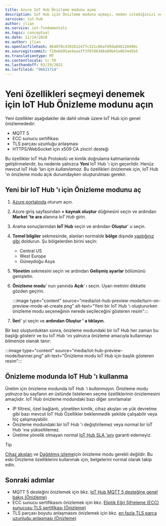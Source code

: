 ```yaml
---
title: Azure IoT Hub Önizleme modunu açma
description: IoT Hub için Önizleme modunu açmayı, neden istediğinizi ve bazı uyarıları nasıl kullanacağınızı öğrenin
services: iot-hub
author: jlian
ms.service: iot-fundamentals
ms.topic: conceptual
ms.date: 11/24/2020
ms.author: jlian
ms.openlocfilehash: 864870c4392b12477c321c86afd9da848120490c
ms.sourcegitcommit: f28ebb95ae9aaaff3f87d8388a09b41e0b3445b5
ms.translationtype: MT
ms.contentlocale: tr-TR
ms.lasthandoff: 03/29/2021
ms.locfileid: "96621714"
---
```

# <a name="turn-on-preview-mode-for-iot-hub-to-try-select-new-features"></a>Yeni özellikleri seçmeyi denemek için IoT Hub Önizleme modunu açın

<!-- 
- We are working hard to bring you new features
- Some of these features require a brand new iot hub with preview mode on
- some features may not work at all or have unexpected behavior
- "Normal preview features" do NOT require preview mode 
- Support opt-in at creation time only
- Customer cannot opt back out post creation
- If customer wants to evaluate, they must use new hub dedicated for the preview
- Banners, documentations and all materials indicate preview quality: no GA guarantee at all
-->

Yeni özellikler aşağıdakiler de dahil olmak üzere IoT Hub için genel önizlemededir:

- MQTT 5
- ECC sunucu sertifikası
- TLS parçası uzunluğu anlaşması
- HTTPS/WebSocket için x509 CA zinciri desteği

Bu özellikler IoT Hub Protokolü ve kimlik doğrulama katmanlarında geliştirmelerdir, bu nedenle yalnızca **Yeni** IoT Hub 'ı için geçerlidir. Henüz mevcut IoT Hub 'ları *için kullanılamaz.* Bu özellikleri önizlemek için, IoT Hub 'ın önizleme modu açık durumdayken oluşturulması gerekir.

## <a name="turn-on-preview-mode-for-a-new-iot-hub"></a>Yeni bir IoT Hub 'ı için Önizleme modunu aç

1. [Azure portalında](https://portal.azure.com) oturum açın.

1. Azure giriş sayfasından **+ kaynak oluştur** düğmesini seçin ve ardından **Market 'te ara** alanına *IoT Hub* girin.

1. Arama sonuçlarından **IoT Hub** seçin ve ardından **Oluştur**' u seçin.

1. **Temel bilgiler** sekmesinde, alanları normalde **bölge** dışında [yaptığınız gibi](iot-hub-create-through-portal.md) doldurun. Şu bölgelerden birini seçin:
    
    - Central US
    - West Europe
    - Güneydoğu Asya

1. **Yönetim** sekmesini seçin ve ardından **Gelişmiş ayarlar** bölümünü genişletin.

1. **Önizleme modu**' nun yanında **Açık**' ı seçin. Uyarı metnini dikkatle gözden geçirin.

    :::image type="content" source="media/iot-hub-preview-mode/turn-on-preview-mode-at-create.png" alt-text="Yeni bir IoT Hub 'ı oluştururken önizleme modu seçeneğinin nerede seçileceğini gösteren resim":::

1. **İleri**' yi seçin ve **ardından Oluştur ' a tıklayın**.

Bir kez oluşturduktan sonra, önizleme modundaki bir IoT Hub her zaman bu başlığı gösterir ve bu IoT Hub 'ını yalnızca önizleme amacıyla kullanmayı bilmenize olanak tanır: 

:::image type="content" source="media/iot-hub-preview-mode/banner.png" alt-text="Önizleme modu IoT Hub için başlık gösteren resim":::

## <a name="using-an-iot-hub-in-preview-mode"></a>Önizleme modunda IoT Hub 'ı kullanma

Üretim için önizleme modunda IoT Hub *'ı kullanmayın.* Önizleme modu *yalnızca* bu sayfanın en üstünde listelenen seçme özelliklerinin önizlemesini amaçlıdır. IoT Hub önizleme modundaki bazı diğer sınırlamalar

- IP filtresi, özel bağlantı, yönetilen kimlik, cihaz akışları ve yük devretme gibi bazı mevcut IoT Hub Özellikler beklenmedik şekilde çalışabilir veya hiç çalışmayabilir.
- Önizleme modundaki bir IoT Hub 'ı değiştirilemez veya normal bir IoT Hub 'ına yükseltilemez.
- Üretime yönelik olmayan normal [IoT Hub SLA 'sını](https://azure.microsoft.com/support/legal/sla/iot-hub/v1_2/) garanti edemeyiz.

> [!TIP]
> [Cihaz akışları](iot-hub-device-streams-overview.md) ve [Dağıtılmış izleme](iot-hub-distributed-tracing.md)için önizleme modu gerekli değildir. Bu eski Önizleme özelliklerini kullanmak için, belgelerini normal olarak takip edin. 

## <a name="next-steps"></a>Sonraki adımlar

- MQTT 5 desteğini önizlemek için bkz. [IoT Hub MQTT 5 desteğine genel bakış (Önizleme)](iot-hub-mqtt-5.md)
- ECC sunucu sertifikasını önizlemek için bkz. [Eliptik Eğri Şifreleme (ECC) sunucusu TLS sertifikası (Önizleme)](iot-hub-tls-support.md#elliptic-curve-cryptography-ecc-server-tls-certificate-preview)
- TLS parçası boyutu anlaşmasını önizlemek için bkz. [en fazla TLS parça uzunluğu anlaşması (Önizleme)](iot-hub-tls-support.md#tls-maximum-fragment-length-negotiation-preview)